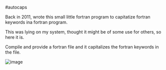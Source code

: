 #autocaps

Back in 2011, wrote this small little fortran program to capitatize fortran keywords ina fortran program.

This was lying on my system, thought it might be of some use for others, so here it is.

Compile and provide a fortran file and it capitalizes the fortran keywords in the file.

![image](https://github.com/sukhbinder/AutoCapitalizeFortranProgram/blob/master/images/autoCaps.png)
